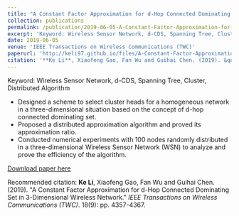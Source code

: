 ```yaml
---
title: "A Constant Factor Approximation for d-Hop Connected Dominating Set in 3-Dimensional Wireless Network"
collection: publications
permalink: /publication/2019-06-05-A-Constant-Factor-Approximation-for-d-Hop-Connected-Dominating-Set-in-3-Dimensional-Wireless-Networks
excerpt: 'Keyword: Wireless Sensor Network, d-CDS, Spanning Tree, Cluster, Distributed Algorithm'
date: 2019-06-05
venue: 'IEEE Transactions on Wireless Communications (TWC)'
paperurl: 'http://keli97.github.io/files/A-Constant-Factor-Approximation-for-d-Hop-Connected-Dominating-Set-in-3-Dimensional-Wireless-Networks.pdf'
citation: '**Ke Li**, Xiaofeng Gao, Fan Wu and Guihai Chen. (2019). &quot;A Constant Factor Approximation for d-Hop Connected Dominating Set in 3-Dimensional Wireless Network.&quot; <i>IEEE Transactions on Wireless Communications (TWC)</i>. 18(9): pp. 4357-4367.'
---
```

Keyword: Wireless Sensor Network, d-CDS, Spanning Tree, Cluster, Distributed Algorithm

* Designed a scheme to select cluster heads for a homogeneous network in a three-dimensional situation based on the concept of d-hop connected dominating set.
* Proposed a distributed approximation algorithm and proved its approximation ratio.
* Conducted numerical experiments with 100 nodes randomly distributed in a three-dimensional Wireless Sensor Network (WSN) to analyze and prove the efficiency of the algorithm.

[Download paper here](http://keli97.github.io/files/A-Constant-Factor-Approximation-for-d-Hop-Connected-Dominating-Set-in-3-Dimensional-Wireless-Networks.pdf)

Recommended citation: **Ke Li**, Xiaofeng Gao, Fan Wu and Guihai Chen. (2019). &quot;A Constant Factor Approximation for d-Hop Connected Dominating Set in 3-Dimensional Wireless Network.&quot; <i>IEEE Transactions on Wireless Communications (TWC)</i>. 18(9): pp. 4357-4367.
